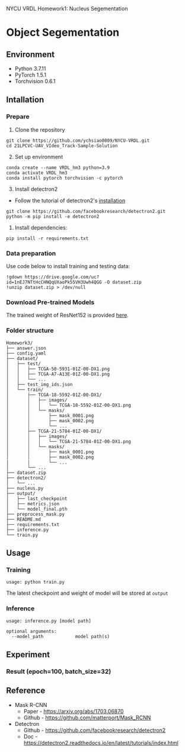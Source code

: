 NYCU VRDL Homework1: Nucleus Segementation
# Object Segementation
## Environment
- Python 3.7.11
- PyTorch 1.5.1
- Torchvision 0.6.1

## Intallation
### Prepare
1. Clone the repository
```
git clone https://github.com/ychsiao0809/NYCU-VRDL.git
cd 21LPCVC-UAV_VIdeo_Track-Sample-Solution
```
2. Set up environment
```
conda create --name VRDL_hm3 python=3.9
conda activate VRDL_hm3
conda install pytorch torchvision -c pytorch
```
3. Install detectron2
- Follow the tutorial of detectron2's [installation](https://github.com/facebookresearch/detectron2/blob/main/INSTALL.md)
```
git clone https://github.com/facebookresearch/detectron2.git
python -m pip install -e detectron2
```

1. Install dependencies:
```
pip install -r requirements.txt
```

### Data preparation
Use code below to install training and testing data:
```
!gdown https://drive.google.com/uc?id=1nEJ7NTtHcCHNQqUXaoPk55VH3Uwh4QGG -O dataset.zip
!unzip dataset.zip > /dev/null
```

### Download Pre-trained Models
The trained weight of ResNet152 is provided [here](https://drive.google.com/file/d/1-7rayKLTUCdu6GhpOGThwBmNwGkMT-qx/view?usp=sharing).

### Folder structure
```
Homework3/
├── answer.json
├── config.yaml
├── dataset/
│   ├── test/
│   │   ├── TCGA-50-5931-01Z-00-DX1.png
│   │   ├── TCGA-A7-A13E-01Z-00-DX1.png
│   │   └── ...
│   ├── test_img_ids.json
│   └── train/
│       ├── TCGA-18-5592-01Z-00-DX1/
│       │   ├── images/
│       │   │   └── TCGA-18-5592-01Z-00-DX1.png
│       │   └── masks/
│       │       ├── mask_0001.png
│       │       ├── mask_0002.png
│       │       └── ...
│       ├── TCGA-21-5784-01Z-00-DX1/
│       │   ├── images/
│       │   │   └── TCGA-21-5784-01Z-00-DX1.png
│       │   └── masks/
│       │       ├── mask_0001.png
│       │       ├── mask_0002.png
|       |       └── ...
│       └── ...
├── dataset.zip
├── detectron2/
│   └── ...
├── nucleus.py
├── output/
│   ├── last_checkpoint
│   ├── metrics.json
│   └── model_final.pth
├── preprocess_mask.py
├── README.md
├── requirements.txt
├── inference.py
└── train.py
```

## Usage
### Training
```
usage: python train.py
```
The latest checkpoint and weight of model will be stored at `output`
### Inference
```
usage: inference.py [model path]

optional arguments:
  --model_path            model path(s)
```

## Experiment
### Result (epoch=100, batch_size=32)

## Reference
- Mask R-CNN 
  - Paper - https://arxiv.org/abs/1703.06870
  - Github - https://github.com/matterport/Mask_RCNN
- Detectron
  - Github - https://github.com/facebookresearch/detectron2
  - Doc - https://detectron2.readthedocs.io/en/latest/tutorials/index.html